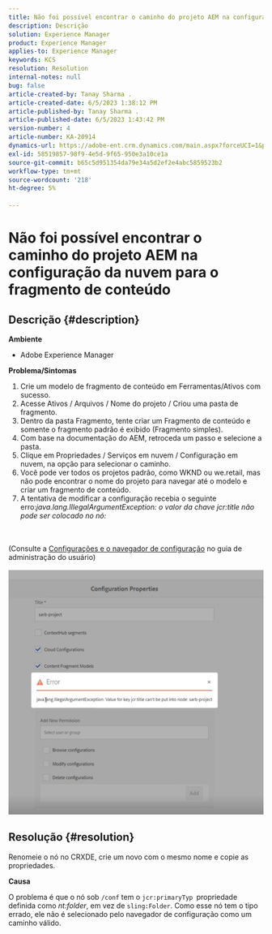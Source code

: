 ```yaml
---
title: Não foi possível encontrar o caminho do projeto AEM na configuração da nuvem para o fragmento de conteúdo
description: Descrição
solution: Experience Manager
product: Experience Manager
applies-to: Experience Manager
keywords: KCS
resolution: Resolution
internal-notes: null
bug: false
article-created-by: Tanay Sharma .
article-created-date: 6/5/2023 1:38:12 PM
article-published-by: Tanay Sharma .
article-published-date: 6/5/2023 1:43:42 PM
version-number: 4
article-number: KA-20914
dynamics-url: https://adobe-ent.crm.dynamics.com/main.aspx?forceUCI=1&pagetype=entityrecord&etn=knowledgearticle&id=01bdb936-a603-ee11-8f6e-6045bd006b4b
exl-id: 58519857-98f9-4e5d-9f65-950e3a10ce1a
source-git-commit: b65c5d951354da79e34a5d2ef2e4abc5859523b2
workflow-type: tm+mt
source-wordcount: '218'
ht-degree: 5%

---
```


# Não foi possível encontrar o caminho do projeto AEM na configuração da nuvem para o fragmento de conteúdo

## Descrição {#description}


<b>Ambiente</b>

- Adobe Experience Manager


<b>Problema/Sintomas</b>

1. Crie um modelo de fragmento de conteúdo em Ferramentas/Ativos com sucesso.
2. Acesse Ativos / Arquivos / Nome do projeto / Criou uma pasta de fragmento.
3. Dentro da pasta Fragmento, tente criar um Fragmento de conteúdo e somente o fragmento padrão é exibido (Fragmento simples).
4. Com base na documentação do AEM, retroceda um passo e selecione a pasta.
5. Clique em Propriedades / Serviços em nuvem / Configuração em nuvem, na opção para selecionar o caminho.
6. Você pode ver todos os projetos padrão, como WKND ou we.retail, mas não pode encontrar o nome do projeto para navegar até o modelo e criar um fragmento de conteúdo.
7. A tentativa de modificar a configuração recebia o seguinte erro:*java.lang.IllegalArgumentException: o valor da chave jcr:title não pode ser colocado no nó:*

<br><br>(Consulte a [Configurações e o navegador de configuração](https://experienceleague.adobe.com/docs/experience-manager-65/administering/introduction/configurations.html?lang=en) no guia de administração do usuário)<br><br>![](assets/___05bdb936-a603-ee11-8f6e-6045bd006b4b___.png)<br>

## Resolução {#resolution}


Renomeie o nó no CRXDE, crie um novo com o mesmo nome e copie as propriedades.

<b>Causa</b>

O problema é que o nó sob `/conf` tem o `jcr:primaryTyp `propriedade definida como *nt:folder*, em vez de `sling:Folder`.
Como esse nó tem o tipo errado, ele não é selecionado pelo navegador de configuração como um caminho válido.
